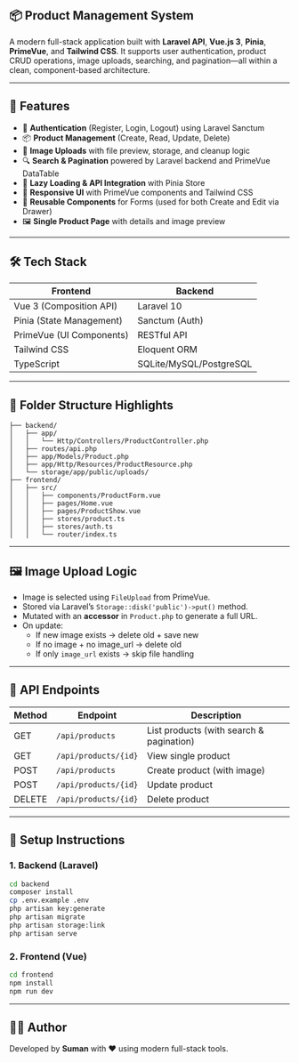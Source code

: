 ## 📦 Product Management System

A modern full-stack application built with **Laravel API**, **Vue.js 3**, **Pinia**, **PrimeVue**, and **Tailwind CSS**. It supports user authentication, product CRUD operations, image uploads, searching, and pagination—all within a clean, component-based architecture.

---

## 🚀 Features

- 🔐 **Authentication** (Register, Login, Logout) using Laravel Sanctum
- 📦 **Product Management** (Create, Read, Update, Delete)
- 📸 **Image Uploads** with file preview, storage, and cleanup logic
- 🔍 **Search & Pagination** powered by Laravel backend and PrimeVue DataTable
- 💾 **Lazy Loading & API Integration** with Pinia Store
- 🎨 **Responsive UI** with PrimeVue components and Tailwind CSS
- 📁 **Reusable Components** for Forms (used for both Create and Edit via Drawer)
- 🖼️ **Single Product Page** with details and image preview

---

## 🛠️ Tech Stack

| Frontend                 | Backend         |
|--------------------------|------------------|
| Vue 3 (Composition API)  | Laravel 10       |
| Pinia (State Management) | Sanctum (Auth)   |
| PrimeVue (UI Components) | RESTful API      |
| Tailwind CSS             | Eloquent ORM     |
| TypeScript               | SQLite/MySQL/PostgreSQL |

---

## 📂 Folder Structure Highlights

```
├── backend/
│   ├── app/
│   │   └── Http/Controllers/ProductController.php
│   ├── routes/api.php
│   ├── app/Models/Product.php
│   ├── app/Http/Resources/ProductResource.php
│   └── storage/app/public/uploads/
├── frontend/
│   ├── src/
│   │   ├── components/ProductForm.vue
│   │   ├── pages/Home.vue
│   │   ├── pages/ProductShow.vue
│   │   ├── stores/product.ts
│   │   ├── stores/auth.ts
│   │   └── router/index.ts
```

---

## 🖼️ Image Upload Logic

- Image is selected using `FileUpload` from PrimeVue.
- Stored via Laravel’s `Storage::disk('public')->put()` method.
- Mutated with an **accessor** in `Product.php` to generate a full URL.
- On update:
  - If new image exists → delete old + save new
  - If no image + no image_url → delete old
  - If only `image_url` exists → skip file handling

---

## 📄 API Endpoints

| Method | Endpoint           | Description                  |
|--------|--------------------|------------------------------|
| GET    | `/api/products`    | List products (with search & pagination) |
| GET    | `/api/products/{id}` | View single product         |
| POST   | `/api/products`    | Create product (with image) |
| POST   | `/api/products/{id}` | Update product              |
| DELETE | `/api/products/{id}` | Delete product              |

---

## 🔧 Setup Instructions

### 1. Backend (Laravel)
```bash
cd backend
composer install
cp .env.example .env
php artisan key:generate
php artisan migrate
php artisan storage:link
php artisan serve
```

### 2. Frontend (Vue)
```bash
cd frontend
npm install
npm run dev
```

---

## 👨‍💻 Author

Developed by **Suman** with ❤️ using modern full-stack tools.